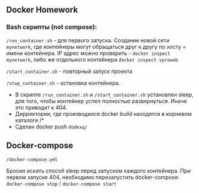 ## Docker Homework

### Bash скрипты (not compose):
`/run_container.sh` - для первого запуска. Создание новой сети `mynetwork`, где контейнеры могут обращаться друг к другу по хосту = имени контейнера. IP адрес можно проверить - `docker inspect mynetwork`, либо же отдельного контейнера `docker inspect vproweb`

`/start_container.sh` - повторный запуск проекта

`/stop_container.sh` - остановка контейнера.

- В скрипте `/run_container.sh` и `/start_container.sh` установлен sleep, для того, чтобы контейнер успел полностью развернуться. Иначе это приводит к 404.
- Дирректории, где производился docker build находятся в корневом каталоге /*
- Сделан docker push `dodexq/`

## Docker-compose
`/docker-compose.yml`

Бросил искать способ sleep перед запуском каждого контейнера. При первом запуске 404, необходимо перезапустить docker-compose:
`docker-compose stop` / `docker-compose start`